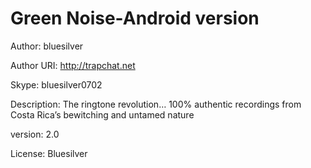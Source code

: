 # Green Noise-Android version

Author: bluesilver

Author URI: http://trapchat.net

Skype: bluesilver0702

Description: The ringtone revolution…   100% authentic recordings from Costa Rica’s bewitching and untamed nature

version: 2.0

License: Bluesilver

